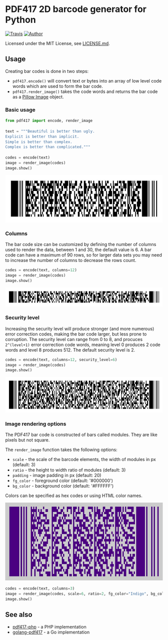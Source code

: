 PDF417 2D barcode generator for Python
======================================

[![Travis](https://img.shields.io/travis/ihabunek/pdf417-py.svg?maxAge=3600&style=flat-square)]()
[![Author](https://img.shields.io/badge/author-%40ihabunek-blue.svg?style=flat-square)](https://twitter.com/ihabunek)

Licensed under the MIT License, see [LICENSE.md](LICENSE.md).

## Usage

Creating bar codes is done in two steps:

* `pdf417.encode()` will convert text or bytes into an array of low level code
  words which are used to form the bar code.
* `pdf417.render_image()` takes the code words and returns the bar code as a
  [Pillow Image](https://pillow.readthedocs.io/en/3.3.x/reference/Image.html)
  object.

### Basic usage

```py
from pdf417 import encode, render_image

text = """Beautiful is better than ugly.
Explicit is better than implicit.
Simple is better than complex.
Complex is better than complicated."""

codes = encode(text)
image = render_image(codes)
image.show()
```

![Basic usage](images/1_basic.jpg)

### Columns

The bar code size can be customized by defining the number of columns used to
render the data, between 1 and 30, the default value is 6. A bar code can have a
maximum of 90 rows, so for larger data sets you may need to increase the number
of columns to decrease the rows count.

```py
codes = encode(text, columns=12)
image = render_image(codes)
image.show()
```

![Defining column count](images/2_columns.jpg)

### Security level

Increasing the security level will produce stronger (and more numerous) error
correction codes, making the bar code larger, but less prone to corruption. The
security level can range from 0 to 8, and procuces `2^(level+1)` error
correction code words, meaning level 0 produces 2 code words and level 8
produces 512. The default security level is 2.

```py
codes = encode(text, columns=12, security_level=6)
image = render_image(codes)
image.show()
```

![Defining security level](images/3_security_level.jpg)

### Image rendering options

The PDF417 bar code is constructed of bars called modules. They are like pixels
but not square.

The `render_image` function takes the following options:

* `scale` - the scale of the barcode elements, the width of modules in px (default: 3)
* `ratio` - the height to width ratio of modules (default: 3)
* `padding` - image padding in px (default: 20)
* `fg_color` - foreground color (default: '#000000')
* `bg_color` - background color (default: '#FFFFFF')

Colors can be specified as hex codes or using HTML color names.

![Defining security level](images/4_rendering.jpg)

```py
codes = encode(text, columns=3)
image = render_image(codes, scale=6, ratio=2, fg_color="Indigo", bg_color="#ccc")
image.show()
```

## See also

* [pdf417-php](https://github.com/ihabunek/pdf417-php) - a PHP implementation
* [golang-pdf417](https://github.com/ruudk/golang-pdf417) - a Go implementation
